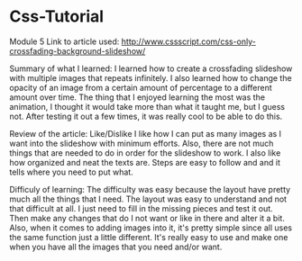 # Css-Tutorial
Module 5
Link to article used: http://www.cssscript.com/css-only-crossfading-background-slideshow/

Summary of what I learned:
  I learned how to create a crossfading slideshow with multiple images that repeats infinitely. I also learned how to change the opacity of an image from a certain amount of percentage to a different amount over time. The thing that I enjoyed learning the most was the animation, I thought it would take more than what it taught me, but I guess not. After testing it out a few times, it was really cool to be able to do this.

Review of the article:
Like/Dislike
  I like how I can put as many images as I want into the slideshow with minimum efforts. Also, there are not much things that are needed to do in order for the slideshow to work. I also like how organized and neat the texts are. Steps are easy to follow and and it tells where you need to put what.

Difficuly of learning:
  The difficulty was easy because the layout have pretty much all the things that I need. The layout was easy to understand and not that difficult at all.  I just need to fill in the missing pieces and test it out. Then make any changes that do I not want or like in there and alter it a bit. Also, when it comes to adding images into it, it's pretty simple since all uses the same function just a little different. It's really easy to use and make one when you have all the images that you need and/or want.
